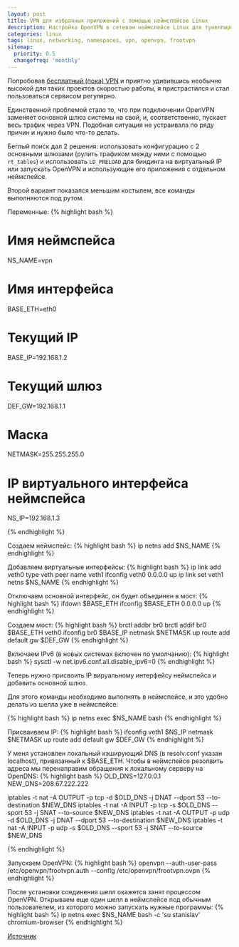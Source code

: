 ```yaml
---
layout: post
title: VPN для избранных приложений с помощью неймспейсов Linux
description: Настройка OpenVPN в сетевом неймспейсе Linux для тунеллирования избранных приложений.
categories: linux
tags: linux, networking, namespaces, vpn, openvpn, frootvpn
sitemap:
  priority: 0.5
  changefreq: 'monthly'
---
```


Попробовав [бесплатный (пока) VPN](https://frootvpn.com) и приятно удивившись необычно высокой для таких проектов скоростью работы, я пристрастился и стал пользоваться сервисом регулярно.

Единственной проблемой стало то, что при подключении OpenVPN заменяет основной шлюз системы на свой, и, соответственно, пускает весь трафик через VPN. Подобная ситуация не устраивала по ряду причин и нужно было что-то делать.

Беглый поиск дал 2 решения: использовать конфигурацию с 2 основными шлюзами (рулить трафиком между ними с помощью ```rt_tables```) и использовать ```LD_PRELOAD``` для биндинга на виртуальный IP или запускать OpenVPN и использующие его приложения с отдельном неймспейсе.

Второй вариант показался меньшим костылем, все команды выполняются под рутом.


Переменные:
{% highlight bash %}

# Имя неймспейса
NS_NAME=vpn
# Имя интерфейса
BASE_ETH=eth0
# Текущий IP
BASE_IP=192.168.1.2
# Текущий шлюз
DEF_GW=192.168.1.1
# Маска
NETMASK=255.255.255.0
# IP виртуального интерфейса неймспейса
NS_IP=192.168.1.3

{% endhighlight %}

Создаем неймспейс:
{% highlight bash %}
ip netns add $NS_NAME
{% endhighlight %}

Добавляем виртуальные интерфейсы:
{% highlight bash %}
ip link add veth0 type veth peer name veth1
ifconfig veth0 0.0.0.0 up
ip link set veth1 netns $NS_NAME
{% endhighlight %}

Отключаем основной интерфейс, он будет объединен в мост:
{% highlight bash %}
ifdown $BASE_ETH
ifconfig $BASE_ETH 0.0.0.0 up
{% endhighlight %}

Создаем мост:
{% highlight bash %}
brctl addbr br0
brctl addif br0 $BASE_ETH veth0
ifconfig br0 $BASE_IP netmask $NETMASK up
route add default gw $DEF_GW
{% endhighlight %}

Включаем IPv6 (в новых системах включен по умолчанию):
{% highlight bash %}
sysctl -w net.ipv6.conf.all.disable_ipv6=0
{% endhighlight %}

Теперь нужно присвоить IP вируальному интерфейсу неймспейса и добавить основной шлюз.

Для этого команды необходимо выполнять в неймспейсе, и это удобно делать из шелла уже в неймспейсе:

{% highlight bash %}
ip netns exec $NS_NAME bash
{% endhighlight %}

Присваиваем IP:
{% highlight bash %}
ifconfig veth1 $NS_IP netmask $NETMASK up
route add default gw $DEF_GW
{% endhighlight %}

У меня установлен локальный кэширующий DNS (в resolv.conf указан localhost), привязанный к $BASE_ETH.
Чтобы в неймспейсе резолвить адреса мы перенаправим обращения к локальному серверу на OpenDNS:
{% highlight bash %}
OLD_DNS=127.0.0.1
NEW_DNS=208.67.222.222

iptables -t nat -A OUTPUT -p tcp -d $OLD_DNS -j DNAT --dport 53 --to-destination $NEW_DNS
iptables -t nat -A INPUT  -p tcp -s $OLD_DNS --sport 53 -j SNAT --to-source      $NEW_DNS
iptables -t nat -A OUTPUT -p udp -d $OLD_DNS -j DNAT --dport 53 --to-destination $NEW_DNS
iptables -t nat -A INPUT  -p udp -s $OLD_DNS --sport 53 -j SNAT --to-source      $NEW_DNS

{% endhighlight %}

Запускаем OpenVPN:
{% highlight bash %}
openvpn --auth-user-pass /etc/openvpn/frootvpn.auth --config /etc/openvpn/frootvpn.ovpn
{% endhighlight %}

После установки соединения шелл окажется занят процессом OpenVPN. Открываем еще один шелл в неймспейсе под обычным пользователем, из которого можно запускать нужные программы:
{% highlight bash %}
ip netns exec $NS_NAME bash -c 'su stanislav'
chromium-browser
{% endhighlight %}

[Источник](http://www.evolware.org/?p=293)
